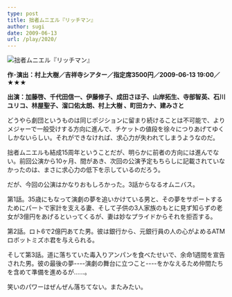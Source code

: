 ```yaml
---
type: post
title: 拙者ムニエル『リッチマン』
author: sugi
date: 2009-06-13
url: /play/2020/
---
```

<img src="/images/play/20090613.jpg" alt="拙者ムニエル『リッチマン』" class="alignleft" />

**作･演出：村上大樹／吉祥寺シアター／指定席3500円／2009-06-13 19:00／★★★**

**出演：加藤啓、千代田信一、伊藤修子、成田さほ子、山岸拓生、寺部智英、石川ユリコ、林屋聖子、溜口佑太朗、村上大樹 、町田カナ、建みさと**

どうやら劇団というものは同じポジションに留まり続けることは不可能で、よりメジャーで一般受けする方向に進んで、チケットの値段を徐々につりあげてゆくしかないらしい。それができなければ、求心力が失われてしまうようなのだ。

拙者ムニエルも結成15周年ということだが、明らかに前者の方向には進んでない。前回公演から10ヶ月、間があき、次回の公演予定もちらしに記載されていなかったのは、まさに求心力の低下を示しているのだろう。

だが、今回の公演はかなりおもしろかった。3話からなるオムニバス。

第1話。35歳にもなって演劇の夢を追いかけている男と、その夢をサポートするためにパートで家計を支える妻、そして子供の3人家族のもとに見ず知らずの老女が3億円をあげるといってくるが、妻は妙なプライドからそれを拒否する。

第2話。ロト6で2億円あてた男。彼は銀行から、元銀行員の人の心がよめるATMロボットミズホ君を与えられる。

そして第3話。道に落ちていた毒入りアンパンを食べたせいで、余命1週間を宣告された男。彼の最後の夢----演劇の舞台に立つこと----をかなえるため仲間たちを含めて準備を進めるが......。

笑いのパワーはぜんぜん落ちてない。またみたい。
